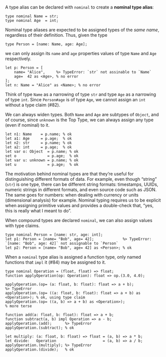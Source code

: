 A type alias can be declared with `nominal` to create a **nominal type alias**:
```cp
type nominal Name = str;
type nominal Age  = int;
```
Nominal type aliases are expected to be assigned types of the *same name*, regardless of their definition. Thus, given the type
```cp
type Person = [name: Name, age: Age];
```
we can only assign its `name` and `age` properties values of type `Name` and `Age` respectively.
```cp
let p: Person = [
	name= "Alice",     %> TypeError: `str` not assinable to `Name`
	age=  42 as <Age>, % no error
];
let n: Name = "Alice" as <Name>; % no error
```
Think of type `Name` as a narrowing of type `str` and type `Age` as a narrowing of type `int`. Since `Person#age` is of type `Age`, we cannot assign an `int` without a type claim (#82).

We can always widen types. Both `Name` and `Age` are subtypes of `Object`, and of course, since `unknown` is the Top Type, we can always assign any type (even if nominal) to it.
```cp
let n1: Name    = p.name; % ok
let a1: Age     = p.age;  % ok
let n2: str     = p.name; % ok
let a2: int     = p.age;  % ok
let var o: Object  = p.name; % ok
set o              = p.age;  % ok
let var u: unknown = p.name; % ok
set u              = p.age;  % ok
```

The motivation behind nominal types are that they’re useful for distinguishing different formats of data. For example, even though “string” (`str`) is one type, there can be different string formats: timestamps, UUIDs, numeric strings in different formats, and even source code such as JSON. The same goes for numbers: when dealing with currency or units (dimensional analysis) for example. Nominal typing requires us to be explicit when assigning primitive values and provides a double-check that, “yes, this is really what I meant to do”.

When compound types are declared `nominal`, we can also assign values with type claims.
```cp
type nominal Person = [name: str, age: int];
let p1: Person = [name= "Bob", age= 42];             %> TypeError: `[name: "Bob", age: 42]` not assignable to `Person`
let p2: Person = [name= "Bob", age= 42] as <Person>; % ok
```

When a `nominal` type alias is assigned a function type, only named functions that `impl` it (#84) may be assigned to it.
```cp
type nominal Operation = (float, float) => float;
function applyOperation(op: Operation): float => op.(3.0, 4.0);

applyOperation.(op= (a: float, b: float): float => a + b);                  %> TypeError
applyOperation.(op= ((a: float, b: float): float => a + b) as <Operation>); % ok, using type claim
applyOperation.(op= ((a, b) => a + b) as <Operation>);                      % more terse

function add(a: float, b: float): float => a + b;
function subtract(a, b) impl Operation => a - b;
applyOperation.(add);      %> TypeError
applyOperation.(subtract); % ok

let multiply: (a: float, b: float) => float = (a, b) => a * b;
let divide:   Operation                     = (a, b) => a / b;
applyOperation.(multiply); %> TypeError
applyOperation.(divide);   % ok
```
